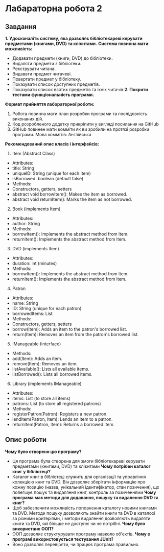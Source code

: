 # Лабараторна робота 2
## Завдання
**1. Удосконаліть систему, яка дозволяє бібліотекареві керувати предметами (книгами, DVD) та клієнтами.**
**Система повинна мати можливість:**
- Додавати предмети (книги, DVD) до бібліотеки.
- Видаляти предмети з бібліотеки.
- Реєструвати читача.
- Видавати предмет читачеві.
- Повертати предмет у бібліотеку.
- Показувати список доступних предметів.
- Показувати список взятих предметів та їхніх читачів
**2. Покрити тестами функціональність програми.**

**Формат прийняття лабораторної роботи:** 
1. Робота повинна мати план розробки програми та послідовність виконаних дій.
2. Код розробленого додатку прикріпити у вигляді посилання на GitHub
3. GitHub повинен мати комміти як ви зробили на протязі розробки програми. Мова коммітів: Англійська

**Рекомендований опис класів і інтерфейсів:**

1. Item (Abstract Class)
- Attributes:
- title: String
- uniqueID: String (unique for each item)
- isBorrowed: boolean (default false)
- Methods:
- Constructors, getters, setters
- abstract void borrowItem(): Makes the item as borrowed.
- abstract void returnItem(): Marks the item as not borrowed.
2. Book (implements Item)
- Attributes:
- author: String
- Methods:
- borrowItem(): Implements the abstract method from Item.
- returnItem(): Implements the abstract method from Item.
3. DVD (implements Item)
- Attributes:
- duration: int (minutes)
- Methods:
- borrowItem(): Implements the abstract method from Item.
- returnItem(): Implements the abstract method from Item.
4. Patron
- Attributes:
- name: String
- ID: String (unique for each patron)
- borrowedItems: List<Item>
- Methods:
- Constructors, getters, setters
- borrow(Item): Adds an item to the patron's borrowed list.
- return(Item): Removes an item from the patron's borrowed list.
5. IManageable (Interface)
- Methods:
- add(Item): Adds an item.
- remove(Item): Removes an item.
- listAvailable(): Lists all available items.
- listBorrowed(): Lists all borrowed items.
6. Library (implements IManageable)
- Attributes:
- items: List<Item> (to store all items)
- patrons: List<Patron> (to store all registered patrons)
- Methods:
- registerPatron(Patron): Registers a new patron.
- lendItem(Patron, Item): Lends an item to a patron.
- returnItem(Patron, Item): Returns a borrowed item.
## Опис роботи
**Чому було створено цю програму?**
 - Ця програма була створена для змоги бібліотекареві керувати предметами (книгами, DVD) та клієнтами
**Чому потрібен каталог книг у бібліотеці?**
- Каталог книг в бібліотеці служить для організації та управління колекцією книг та DVD. Він дозволяє зберігати інформацію про кожну позицію (назва, унікальний ідентифікатор, стан позичення), що полегшує пошук та видаляння книг, контроль за позиченнями
**Чому програма має методи для додавання, пошуку та видалення DVD та книг?**
- Щоб забезпечити можливість поповнення каталогу новими книгами та DVD. Методи пошуку дозволяють знайти книги та DVD в каталозі за різними критеріями, і методи видалення дозволяють видаляти книги та DVD, які більше не доступні чи не потрібні.
**Чому було використано ООП?**
- ООП  дозволяє структурувати програму навколо об'єктів.
**Чому в програмі використовується тестування JUnit?**
- Воно дозволяє перевіряти, чи працює програма правильно.
